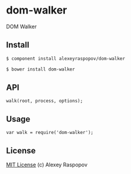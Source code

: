 # dom-walker

DOM Walker

## Install

```bash
$ component install alexeyraspopov/dom-walker
```

```bash
$ bower install dom-walker
```

## API

	walk(root, process, options);

## Usage

	var walk = require('dom-walker');

## License

[MIT License](http://en.wikipedia.org/wiki/MIT_License) (c) Alexey Raspopov

